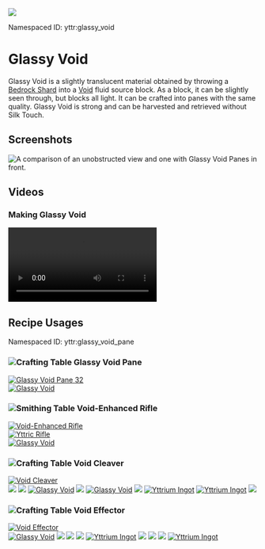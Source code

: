 <img class="infobox" src="../img/item/glassy_void.png">

<span class="aside">Namespaced ID: <span>yttr:glassy_void</span></span><br/>
# Glassy Void
Glassy Void is a slightly translucent material obtained by throwing a [Bedrock Shard](../bedrock_shard)
into a [Void](../void) fluid source block. As a block, it can be slightly seen through, but blocks
all light. It can be crafted into panes with the same quality. Glassy Void is strong and can be
harvested and retrieved without Silk Touch.

## Screenshots
![A comparison of an unobstructed view and one with Glassy Void Panes in front.](../img/glassy_void.png)

## Videos

### Making Glassy Void
<video src="../img/glassy_void.mp4" controls></video>

## Recipe Usages

<span class="aside">Namespaced ID: <span>yttr:glassy_void_pane</span></span>
### <img class="symbolic" title="Crafting Table" src="../img/symbolic/crafting_table.png"/> Glassy Void Pane
<div class="recipe" title="Namespaced ID: yttr:glassy_void_pane">
	<a href="#" class="output">
		<img title="Glassy Void Pane" src="../img/item/glassy_void_pane.png"/>
		<span class="quantity">32</span>
	</a>
	<div class="input">
		<a href="#"><img title="Glassy Void" src="../img/item/glassy_void.png"/></a>
	</div>
</div>

### <img class="symbolic" title="Smithing Table" src="../img/symbolic/smithing_table.png"/> Void-Enhanced Rifle
<div class="recipe" title="Namespaced ID: yttr:rifle_overclocked">
	<a href="../rifle" class="output">
		<img title="Void-Enhanced Rifle" src="../img/item/rifle_overclocked.png"/>
	</a>
	<div class="input">
		<a href="../rifle"><img title="Yttric Rifle" src="../img/item/rifle.png"/></a>
		<div class="add"></div>
		<a href="#"><img title="Glassy Void" src="../img/item/glassy_void.png"/></a>
	</div>
</div>

### <img class="symbolic" title="Crafting Table" src="../img/symbolic/crafting_table.png"/> Void Cleaver
<div class="recipe" title="Namespaced ID: yttr:cleaver">
	<a href="../cleaver" class="output">
		<img title="Void Cleaver" src="../img/item/cleaver.png"/>
	</a>
	<div class="input">
	<a href="#"><img src="../img/item/air.png"/></a>
		<a href="#"><img src="../img/item/air.png"/></a>
		<a href="#"><img title="Glassy Void" src="../img/item/glassy_void.png"/></a>
		<a href="#"><img src="../img/item/air.png"/></a>
		<a href="#"><img title="Glassy Void" src="../img/item/glassy_void.png"/></a>
		<a href="#"><img src="../img/item/air.png"/></a>
		<a href="../yttrium"><img title="Yttrium Ingot" src="../img/item/yttrium_ingot.png"/></a>
		<a href="../yttrium"><img title="Yttrium Ingot" src="../img/item/yttrium_ingot.png"/></a>
		<a href="#"><img src="../img/item/air.png"/></a>
	</div>
</div>

### <img class="symbolic" title="Crafting Table" src="../img/symbolic/crafting_table.png"/> Void Effector
<div class="recipe" title="Namespaced ID: yttr:effector">
	<a href="../effector" class="output">
		<img title="Void Effector" src="../img/item/effector.png"/>
	</a>
	<div class="input">
		<a href="#"><img title="Glassy Void" src="../img/item/glassy_void.png"/></a>
		<a href="#"><img src="../img/item/air.png"/></a>
		<a href="#"><img src="../img/item/air.png"/></a>
		<a href="#"><img src="../img/item/air.png"/></a>
		<a href="../yttrium"><img title="Yttrium Ingot" src="../img/item/yttrium_ingot.png"/></a>
		<a href="#"><img src="../img/item/air.png"/></a>
		<a href="#"><img src="../img/item/air.png"/></a>
		<a href="#"><img src="../img/item/air.png"/></a>
		<a href="../yttrium"><img title="Yttrium Ingot" src="../img/item/yttrium_ingot.png"/></a>
	</div>
</div>
